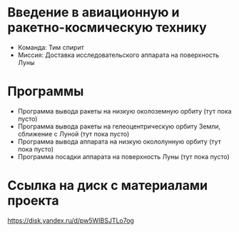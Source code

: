 # Введение в авиационную и ракетно-космическую технику
* Команда: Тим спирит
* Миссия: Доставка исследовательского аппарата на поверхность Луны
# Программы
* Программа вывода ракеты на низкую околоземную орбиту (тут пока пусто)
* Программа вывода ракеты на гелеоцентрическую орбиту Земли, сближение с Луной (тут пока пусто)
* Программа вывода аппарата на низкую окололунную орбиту (тут пока пусто)
* Программа посадки аппарата на поверхность Луны (тут пока пусто)
# Ссылка на диск с материалами проекта
  https://disk.yandex.ru/d/pw5WIBSJTLo7og
